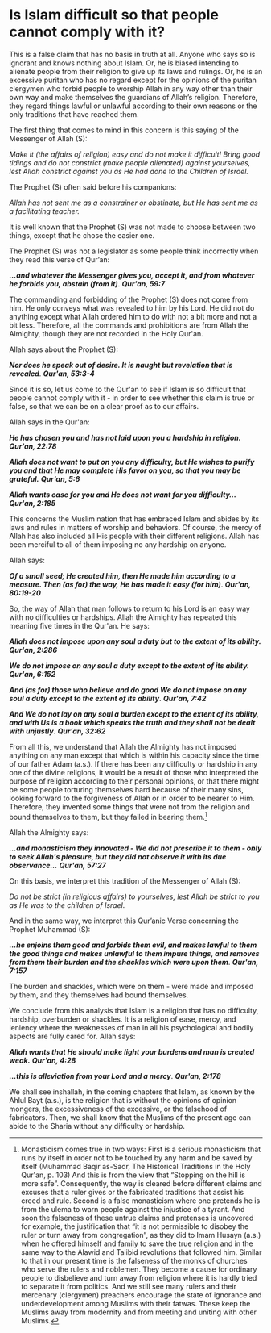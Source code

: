 Is Islam difficult so that people cannot comply with it?
========================================================

This is a false claim that has no basis in truth at all. Anyone who says
so is ignorant and knows nothing about Islam. Or, he is biased intending
to alienate people from their religion to give up its laws and rulings.
Or, he is an excessive puritan who has no regard except for the opinions
of the puritan clergymen who forbid people to worship Allah in any way
other than their own way and make themselves the guardians of Allah’s
religion. Therefore, they regard things lawful or unlawful according to
their own reasons or the only traditions that have reached them.

The first thing that comes to mind in this concern is this saying of the
Messenger of Allah (S):

*Make it (the affairs of religion) easy and do not make it difficult!
Bring good tidings and do not constrict (make people alienated) against
yourselves, lest Allah constrict against you as He had done to the
Children of Israel.*

The Prophet (S) often said before his companions:

*Allah has not sent me as a constrainer or obstinate, but He has sent me
as a facilitating teacher.*

It is well known that the Prophet (S) was not made to choose between two
things, except that he chose the easier one.

The Prophet (S) was not a legislator as some people think incorrectly
when they read this verse of Qur’an:

***…and whatever the Messenger gives you, accept it, and from whatever
he forbids you, abstain (from it)***. ***Qur'an, 59:7***

The commanding and forbidding of the Prophet (S) does not come from him.
He only conveys what was revealed to him by his Lord. He did not do
anything except what Allah ordered him to do with not a bit more and not
a bit less. Therefore, all the commands and prohibitions are from Allah
the Almighty, though they are not recorded in the Holy Qur'an.

Allah says about the Prophet (S):

***Nor does he speak out of desire. It is naught but revelation that is
revealed***. ***Qur'an, 53:3-4***

Since it is so, let us come to the Qur'an to see if Islam is so
difficult that people cannot comply with it - in order to see whether
this claim is true or false, so that we can be on a clear proof as to
our affairs.

Allah says in the Qur'an:

***He has chosen you and has not laid upon you a hardship in
religion.*** ***Qur'an, 22:78***

***Allah does not want to put on you any difficulty, but He wishes to
purify you and that He may complete His favor on you, so that you may be
grateful.*** ***Qur'an, 5:6***

***Allah wants ease for you and He does not want for you difficulty…***
***Qur'an, 2:185***

This concerns the Muslim nation that has embraced Islam and abides by
its laws and rules in matters of worship and behaviors. Of course, the
mercy of Allah has also included all His people with their different
religions. Allah has been merciful to all of them imposing no any
hardship on anyone.

Allah says:

***Of a small seed; He created him, then He made him according to a
measure. Then (as for) the way, He has made it easy (for him)***.
***Qur'an, 80:19-20***

So, the way of Allah that man follows to return to his Lord is an easy
way with no difficulties or hardships. Allah the Almighty has repeated
this meaning five times in the Qur'an. He says:

***Allah does not impose upon any soul a duty but to the extent of its
ability.*** ***Qur'an, 2:286***

***We do not impose on any soul a duty except to the extent of its
ability.*** ***Qur'an, 6:152***

***And (as for) those who believe and do good We do not impose on any
soul a duty except to the extent of its ability***. ***Qur'an, 7:42***

***And We do not lay on any soul a burden except to the extent of its
ability, and with Us is a book which speaks the truth and they shall not
be dealt with unjustly***. ***Qur'an, 32:62***

From all this, we understand that Allah the Almighty has not imposed
anything on any man except that which is within his capacity since the
time of our father Adam (a.s.). If there has been any difficulty or
hardship in any one of the divine religions, it would be a result of
those who interpreted the purpose of religion according to their
personal opinions, or that there might be some people torturing
themselves hard because of their many sins, looking forward to the
forgiveness of Allah or in order to be nearer to Him. Therefore, they
invented some things that were not from the religion and bound
themselves to them, but they failed in bearing them.[^1]

Allah the Almighty says:

***…and monasticism they innovated - We did not prescribe it to them -
only to seek Allah's pleasure, but they did not observe it with its due
observance…*** ***Qur'an, 57:27***

On this basis, we interpret this tradition of the Messenger of Allah
(S):

*Do not be strict (in religious affairs) to yourselves, lest Allah be
strict to you as He was to the children of Israel*.

And in the same way, we interpret this Qur’anic Verse concerning the
Prophet Muhammad (S):

***…he enjoins them good and forbids them evil, and makes lawful to them
the good things and makes unlawful to them impure things, and removes
from them their burden and the shackles which were upon them***.
***Qur'an, 7:157***

The burden and shackles, which were on them - were made and imposed by
them, and they themselves had bound themselves.

We conclude from this analysis that Islam is a religion that has no
difficulty, hardship, overburden or shackles. It is a religion of ease,
mercy, and leniency where the weaknesses of man in all his psychological
and bodily aspects are fully cared for. Allah says:

***Allah wants that He should make light your burdens and man is created
weak.*** ***Qur'an, 4:28***

***…this is alleviation from your Lord and a mercy***. ***Qur'an,
2:178***

We shall see inshallah, in the coming chapters that Islam, as known by
the Ahlul Bayt (a.s.), is the religion that is without the opinions of
opinion mongers, the excessiveness of the excessive, or the falsehood of
fabricators. Then, we shall know that the Muslims of the present age can
abide to the Sharia without any difficulty or hardship.

[^1]: Monasticism comes true in two ways: First is a serious monasticism
that runs by itself in order not to be touched by any harm and be saved
by itself (Muhammad Baqir as-Sadr, The Historical Traditions in the Holy
Qur'an, p. 103) And this is from the view that “Stopping on the hill is
more safe”. Consequently, the way is cleared before different claims and
excuses that a ruler gives or the fabricated traditions that assist his
creed and rule. Second is a false monasticism where one pretends he is
from the ulema to warn people against the injustice of a tyrant. And
soon the falseness of these untrue claims and pretenses is uncovered for
example, the justification that “it is not permissible to disobey the
ruler or turn away from congregation”, as they did to Imam Husayn (a.s.)
when he offered himself and family to save the true religion and in the
same way to the Alawid and Talibid revolutions that followed him.
Similar to that in our present time is the falseness of the monks of
churches who serve the rulers and noblemen. They become a cause for
ordinary people to disbelieve and turn away from religion where it is
hardly tried to separate it from politics. And we still see many rulers
and their mercenary (clergymen) preachers encourage the state of
ignorance and underdevelopment among Muslims with their fatwas. These
keep the Muslims away from modernity and from meeting and uniting with
other Muslims.


